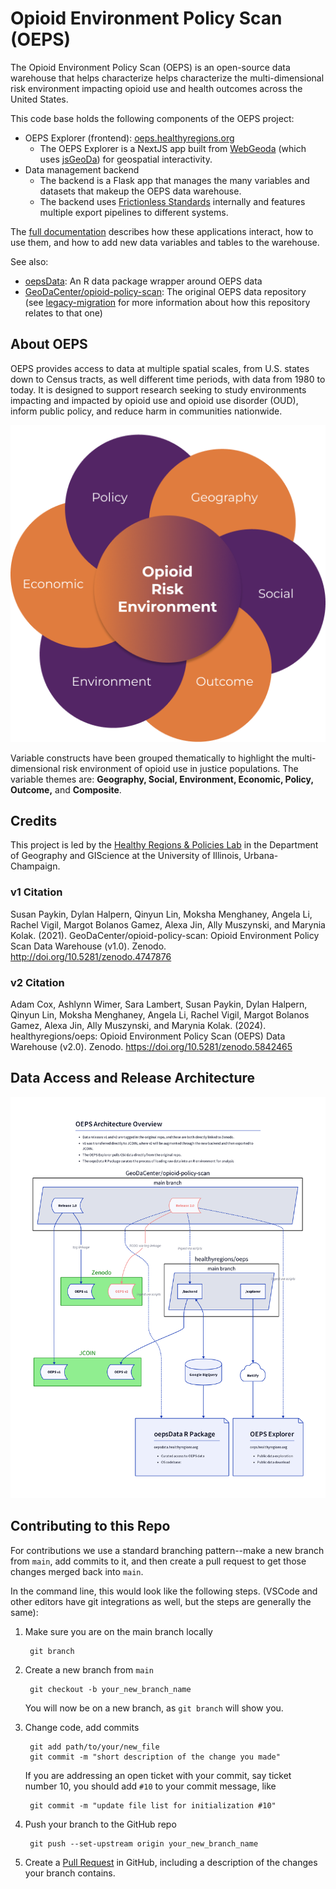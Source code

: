 # Opioid Environment Policy Scan (OEPS)

The Opioid Environment Policy Scan (OEPS) is an open-source data warehouse that helps characterize helps characterize the multi-dimensional risk environment impacting opioid use and health outcomes across the United States.

This code base holds the following components of the OEPS project:

- OEPS Explorer (frontend): [oeps.healthyregions.org](https://oeps.healthyregions.org)
    - The OEPS Explorer is a NextJS app built from [WebGeoda](https://docs.webgeoda.org/) (which uses [jsGeoDa](https://jsgeoda.libgeoda.org/)) for geospatial interactivity.
- Data management backend
    - The backend is a Flask app that manages the many variables and datasets that makeup the OEPS data warehouse.
    - The backend uses [Frictionless Standards](https://specs.frictionlessdata.io) internally and features multiple export pipelines to different systems.

The [full documentation](./docs) describes how these applications interact, how to use them, and how to add new data variables and tables to the warehouse.

See also:

- [oepsData](https://oepsdata.healthyregions.org): An R data package wrapper around OEPS data
- [GeoDaCenter/opioid-policy-scan](https://github.com/GeoDaCenter/opioid-policy-scan): The original OEPS data repository (see [legacy-migration](./docs/legacy-migration.md) for more information about how this repository relates to that one)

## About OEPS

OEPS provides access to data at multiple spatial scales, from U.S. states down to Census tracts, as well different time periods, with data from 1980 to today. It is designed to support research seeking to study environments impacting and impacted by opioid use and opioid use disorder (OUD), inform public policy, and reduce harm in communities nationwide.

![](./explorer/public/images/logo-factors.png)

Variable constructs have been grouped thematically to highlight the multi-dimensional risk environment of opioid use in justice populations.  The variable themes are: **Geography, Social, Environment, Economic, Policy, Outcome,** and **Composite**.

## Credits

This project is led by the [Healthy Regions & Policies Lab](https://healthyregions.org) in the Department of Geography and GIScience at the University of Illinois, Urbana-Champaign.

### v1 Citation

Susan Paykin, Dylan Halpern, Qinyun Lin, Moksha Menghaney, Angela Li, Rachel Vigil, Margot Bolanos Gamez, Alexa Jin, Ally Muszynski, and Marynia Kolak. (2021). GeoDaCenter/opioid-policy-scan: Opioid Environment Policy Scan Data Warehouse (v1.0). Zenodo. http://doi.org/10.5281/zenodo.4747876

### v2 Citation

Adam Cox, Ashlynn Wimer, Sara Lambert, Susan Paykin, Dylan Halpern, Qinyun Lin, Moksha Menghaney, Angela Li, Rachel Vigil, Margot Bolanos Gamez, Alexa Jin, Ally Muszynski, and Marynia Kolak. (2024). healthyregions/oeps: Opioid Environment Policy Scan (OEPS) Data Warehouse (v2.0). Zenodo. https://doi.org/10.5281/zenodo.5842465

## Data Access and Release Architecture

![OEPS data release architecture](./docs/img/oeps-overview.png)

## Contributing to this Repo

For contributions we use a standard branching pattern--make a new branch from `main`, add commits to it, and then create a pull request to get those changes merged back into `main`.

In the command line, this would look like the following steps. (VSCode and other editors have git integrations as well, but the steps are generally the same):

1. Make sure you are on the main branch locally

        git branch

2. Create a new branch from `main`

        git checkout -b your_new_branch_name

    You will now be on a new branch, as `git branch` will show you.

3. Change code, add commits

        git add path/to/your/new_file
        git commit -m "short description of the change you made"

    If you are addressing an open ticket with your commit, say ticket number 10, you should add `#10` to your commit message, like

        git commit -m "update file list for initialization #10"

4. Push your branch to the GitHub repo

        git push --set-upstream origin your_new_branch_name

5. Create a [Pull Request](https://github.com/healthyregions/oeps/pulls) in GitHub, including a description of the changes your branch contains.
